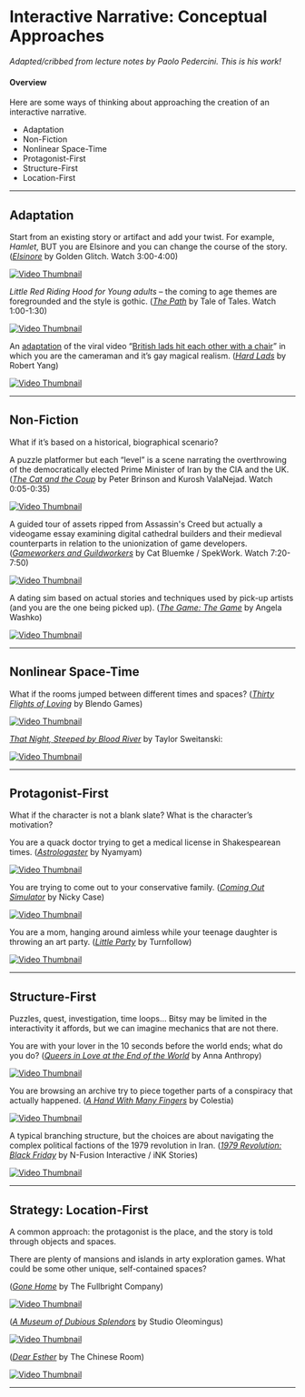 # Interactive Narrative: Conceptual Approaches

*Adapted/cribbed from lecture notes by Paolo Pedercini. This is his work!* 

#### Overview

Here are some ways of thinking about approaching the creation of an interactive narrative.

* Adaptation
* Non-Fiction
* Nonlinear Space-Time
* Protagonist-First
* Structure-First
* Location-First

---

## Adaptation

Start from an existing story or artifact and add your twist. For example, *Hamlet*, BUT you are Elsinore and you can change the course of the story. ([*Elsinore*](https://www.youtube.com/watch?v=y6rMdih6ljA) by Golden Glitch. Watch 3:00-4:00)

[![Video Thumbnail](https://img.youtube.com/vi/y6rMdih6ljA/hqdefault.jpg)](https://www.youtube.com/watch?v=y6rMdih6ljA)

*Little Red Riding Hood for Young adults* – the coming to age themes are foregrounded and the style is gothic. ([*The Path*](https://www.youtube.com/watch?v=zusJYzOOHco) by Tale of Tales. Watch 1:00-1:30)

[![Video Thumbnail](https://img.youtube.com/vi/zusJYzOOHco/hqdefault.jpg)](https://www.youtube.com/watch?v=zusJYzOOHco)

An [adaptation](https://radiatoryang.itch.io/hardlads) of the viral video “[British lads hit each other with a chair](https://www.youtube.com/watch?v=R9oZaP-my5E)” in which you are the cameraman and it’s gay magical realism. ([*Hard Lads*](https://www.youtube.com/watch?v=O_TAeq9pJNY) by Robert Yang)

[![Video Thumbnail](https://img.youtube.com/vi/O_TAeq9pJNY/hqdefault.jpg)](https://www.youtube.com/watch?v=O_TAeq9pJNY)

---

## Non-Fiction

What if it’s based on a historical, biographical scenario?

A puzzle platformer but each “level” is a scene narrating the overthrowing of the democratically elected Prime Minister of Iran by the CIA and the UK. ([*The Cat and the Coup*](https://www.youtube.com/watch?v=Wy4dXTJTgeY) by Peter Brinson and Kurosh ValaNejad. Watch 0:05-0:35)

[![Video Thumbnail](https://img.youtube.com/vi/Wy4dXTJTgeY/hqdefault.jpg)](https://www.youtube.com/watch?v=Wy4dXTJTgeY)

A guided tour of assets ripped from Assassin's Creed but actually a videogame essay examining digital cathedral builders and their medieval counterparts in relation to the unionization of game developers. ([*Gameworkers and Guildworkers*](https://www.youtube.com/watch?v=Vo8KUBRUUck) by Cat Bluemke / SpekWork. Watch 7:20-7:50)

[![Video Thumbnail](https://img.youtube.com/vi/Vo8KUBRUUck/hqdefault.jpg)](https://www.youtube.com/watch?v=Vo8KUBRUUck)

A dating sim based on actual stories and techniques used by pick-up artists (and you are the one being picked up). ([*The Game: The Game*](https://www.youtube.com/watch?v=YUVmu1El77w) by Angela Washko)

[![Video Thumbnail](https://img.youtube.com/vi/YUVmu1El77w/hqdefault.jpg)](https://www.youtube.com/watch?v=YUVmu1El77w)

---

## Nonlinear Space-Time

What if the rooms jumped between different times and spaces? ([*Thirty Flights of Loving*](https://www.youtube.com/watch?v=d0dCRb8PEeY) by Blendo Games)

[![Video Thumbnail](https://img.youtube.com/vi/d0dCRb8PEeY/hqdefault.jpg)](https://www.youtube.com/watch?v=d0dCRb8PEeY)

[*That Night, Steeped by Blood River*](https://www.youtube.com/watch?v=2qzbMPpgtDw) by Taylor Sweitanski:

[![Video Thumbnail](https://img.youtube.com/vi/2qzbMPpgtDw/hqdefault.jpg)](https://www.youtube.com/watch?v=2qzbMPpgtDw)

---

## Protagonist-First

What if the character is not a blank slate? What is the character’s motivation?

You are a quack doctor trying to get a medical license in Shakespearean times. ([*Astrologaster*](https://www.youtube.com/watch?v=KCZUEy7Qphg) by Nyamyam)

[![Video Thumbnail](https://img.youtube.com/vi/KCZUEy7Qphg/hqdefault.jpg)](https://www.youtube.com/watch?v=KCZUEy7Qphg)

You are trying to come out to your conservative family. ([*Coming Out Simulator*](https://www.youtube.com/watch?v=4CLNBl0yZDA) by Nicky Case)

[![Video Thumbnail](https://img.youtube.com/vi/4CLNBl0yZDA/hqdefault.jpg)](https://www.youtube.com/watch?v=4CLNBl0yZDA)

You are a mom, hanging around aimless while your teenage daughter is throwing an art party. ([*Little Party*](https://www.youtube.com/watch?v=HC8u2nSnqYI) by Turnfollow)

[![Video Thumbnail](https://img.youtube.com/vi/HC8u2nSnqYI/hqdefault.jpg)](https://www.youtube.com/watch?v=HC8u2nSnqYI)

---

## Structure-First

Puzzles, quest, investigation, time loops… Bitsy may be limited in the interactivity it affords, but we can imagine mechanics that are not there.

You are with your lover in the 10 seconds before the world ends; what do you do? ([*Queers in Love at the End of the World*](https://www.youtube.com/watch?v=d6Uzs-yMn7s) by Anna Anthropy)

[![Video Thumbnail](https://img.youtube.com/vi/d6Uzs-yMn7s/hqdefault.jpg)](https://www.youtube.com/watch?v=d6Uzs-yMn7s)

You are browsing an archive try to piece together parts of a conspiracy that actually happened. ([*A Hand With Many Fingers*](https://www.youtube.com/watch?v=b8hoe20F-2Y) by Colestia)

[![Video Thumbnail](https://img.youtube.com/vi/b8hoe20F-2Y/hqdefault.jpg)](https://www.youtube.com/watch?v=b8hoe20F-2Y)

A typical branching structure, but the choices are about navigating the complex political factions of the 1979 revolution in Iran. ([*1979 Revolution: Black Friday*](https://www.youtube.com/watch?v=rwRPZv6EFTg) by N-Fusion Interactive / iNK Stories)

[![Video Thumbnail](https://img.youtube.com/vi/rwRPZv6EFTg/hqdefault.jpg)](https://www.youtube.com/watch?v=rwRPZv6EFTg)

---

## Strategy: Location-First

A common approach: the protagonist is the place, and the story is told through objects and spaces.

There are plenty of mansions and islands in arty exploration games. What could be some other unique, self-contained spaces?

([*Gone Home*](https://www.youtube.com/watch?v=79FB38qJB7Y) by The Fullbright Company)

[![Video Thumbnail](https://img.youtube.com/vi/79FB38qJB7Y/hqdefault.jpg)](https://www.youtube.com/watch?v=79FB38qJB7Y)


([*A Museum of Dubious Splendors*](https://www.youtube.com/watch?v=HDzMylVpRcM) by Studio Oleomingus)

[![Video Thumbnail](https://img.youtube.com/vi/HDzMylVpRcM/hqdefault.jpg)](https://www.youtube.com/watch?v=HDzMylVpRcM)


([*Dear Esther*](https://www.youtube.com/watch?v=hlGdbziSwEY) by The Chinese Room)

[![Video Thumbnail](https://img.youtube.com/vi/hlGdbziSwEY/hqdefault.jpg)](https://www.youtube.com/watch?v=hlGdbziSwEY)

---

<!--

Recovered from: 

* [here](https://web.archive.org/web/20230923021529/https://golancourses.net/60120/daily-notes/unit-3-interactive-narrative/design-strategies/)
* [here](https://web.archive.org/web/20230929093115/http://mycours.es/digitalmedia/bitsy/)
* [here](http://mycours.es/gamedesign2021/brainstorm-bitsy-world/)

-->